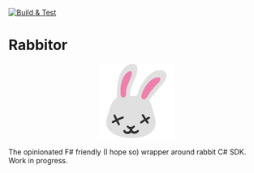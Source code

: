 [![Build & Test](https://github.com/marcingolenia/rabbitor/actions/workflows/dotnet.yml/badge.svg)](https://github.com/marcingolenia/rabbitor/actions/workflows/dotnet.yml)
# Rabbitor

<p align="center">
<img src="logo.png" width="150px"/>
</p>

The opinionated F# friendly (I hope so) wrapper around rabbit C# SDK. Work in progress.
